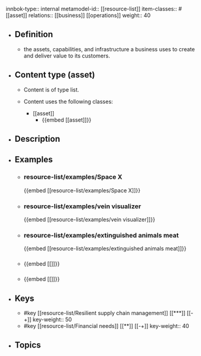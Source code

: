 innbok-type:: internal
metamodel-id:: [[resource-list]]
item-classes:: #[[asset]]
relations:: [[business]] [[operations]]
weight:: 40

- ## Definition
  - the assets, capabilities, and infrastructure a business uses to create and deliver value to its customers.
- ## Content type (asset)
  - Content is of type list.
  
  - Content uses the following classes:
    - [[asset]]
      - {{embed [[asset]]}}
  
- ## Description
- ## Examples
  - ### resource-list/examples/Space X
    {{embed [[resource-list/examples/Space X]]}}
  - ### resource-list/examples/vein visualizer
    {{embed [[resource-list/examples/vein visualizer]]}}
  - ### resource-list/examples/extinguished animals meat
    {{embed [[resource-list/examples/extinguished animals meat]]}}
  - ### 
    {{embed [[]]}}
  - ### 
    {{embed [[]]}}
  
- ## Keys
  - #key [[resource-list/Resilient supply chain management]] [[***]] [[-+]]
    key-weight:: 50
  - #key [[resource-list/Financial needs]] [[**]] [[-+]]
    key-weight:: 40
- ## Topics
  

